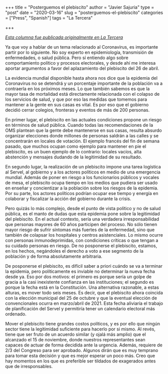 +++
title = "Posterguemos el plebiscito"
author = "Javier Sajuria"
type = "post"
date = "2020-03-16"
slug = "posterguemos-el-plebiscito"
categories = ["Press", "Spanish"]
tags = "La Tercera"

+++

*[Esta columna fue publicada originalmente en La Tercera](https://www.latercera.com/opinion/noticia/posterguemos-el-plebiscito/GPCV3SWIXRC55ONSIG35NWBNMU/)*

Ya que voy a hablar de un tema relacionado al Coronavirus, es importante partir por lo siguiente. No soy experto en epidemiología, transmisión de enfermedades, o salud pública. Pero sí entiendo algo sobre comportamiento político y procesos electorales, y desde ahí me interesa aportar argumentos a favor del aplazamiento del plebiscito del 26 de abril.

La evidencia mundial disponible hasta ahora nos dice que la epidemia del Coronavirus no se detendrá y un porcentaje importante de la población va a contraerla en los próximos meses. Lo que también sabemos es que la mayor tasa de mortalidad está directamente relacionada con el colapso de los servicios de salud, y que por eso las medidas que tomemos para mantener a la gente en sus casas es vital. Es por eso que el gobierno decidió cerrar colegios, fronteras y eventos de más de 200 personas.

En primer lugar, el plebiscito en las actuales condiciones propone un riesgo en términos de salud pública. Cuando todas las recomendaciones de la OMS plantean que la gente debe mantenerse en sus casas, resulta absurdo organizar elecciones donde millones de personas saldrán a las calles y se concentrarán en locales de votación. El ejemplo francés del fin de semana pasado, que muchos ocupan como ejemplo para mantener en pie el plebiscito, es un buen ejemplo de lo contrario: locales vacíos, alta abstención y mensajes dudando de la legitimidad de su resultado.

En segundo lugar, la realización de un plebiscito impone una tarea logística al Servel, al gobierno y a los actores políticos en medio de una emergencia mundial. Además de poner en riesgo a los funcionarios públicos y vocales de mesa, el plebiscito ocupa tiempo en los medios que pudiera ser usado en enseñar y concientizar a la población sobre los riesgos de la epidemia. Por su parte, los actores políticos podrían ocupar ese tiempo y energía en colaborar y fiscalizar la acción del gobierno durante la crisis.

Pero quizás lo más complejo, desde el punto de vista político y no de salud pública, es el manto de dudas que esta epidemia pone sobre la legitimidad del plebiscito. En el actual contexto, sería una verdadera irresponsabilidad que personas mayores de 60 años participen del proceso. No sólo tienen mayor riesgo de sufrir síntomas más fuertes de la enfermedad, sino que también de colapsar los hospitales y centros asistenciales. Lo mismo ocurre con personas inmunodeprimidas, con condiciones críticas o que tengan a su cuidado personas en riesgo. De no posponerse el plebiscito, estamos, en los hechos, negándoles el derecho a voto a ese segmento de la población y de forma absolutamente arbitraria.

De posponerse el plebiscito, es difícil saber a priori cuándo se va a terminar la epidemia, pero políticamente es inviable no determinar la nueva fecha desde ya. Eso por dos motivos: el primero es porque sería un golpe de gracia a la casi inexistente confianza en las instituciones; el segundo es porque la fecha está en la Constitución. Una alternativa razonable, a estas alturas, es mover todo seis meses. Es decir, que el plebiscito ahora coincida con la elección municipal del 25 de octubre y que la eventual elección de convencionales ocurra en marzo/abril de 2021. Esta fecha aliviaría el trabajo de planificación del Servel y permitiría tener un calendario electoral más ordenado.

Mover el plebiscito tiene grandes costos políticos, y es por ello que ningún sector tiene la legitimidad suficiente para hacerlo por si mismo. Al revés, tiene que ser fruto de un acuerdo similar (y ojalá más amplio) que el alcanzado el 15 de noviembre, donde nuestros representantes sean capaces de actuar de forma decidida ante la urgencia. Además, requiere de 2/3 del Congreso para ser aprobado. Algunos dirán que es muy temprano para tomar esta decisión y que es mejor esperar un poco más. Creo que hay momentos en los que es preferible ser tildados de exagerados antes que de irresponsables.